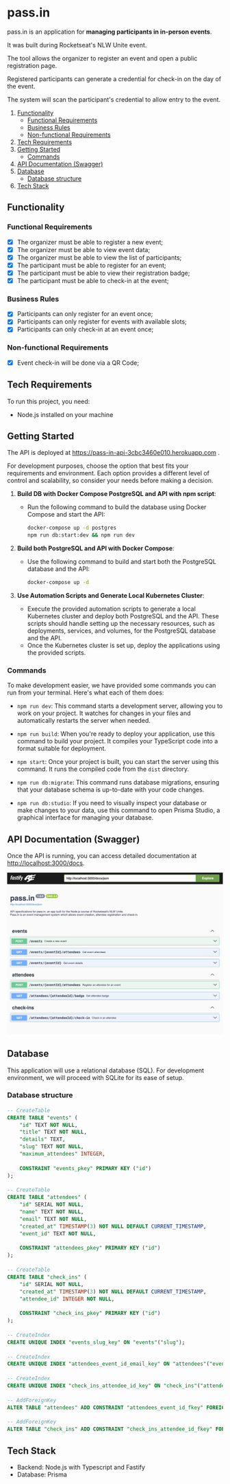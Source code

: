 # pass.in

pass.in is an application for **managing participants in in-person events**.

It was built during Rocketseat's NLW Unite event.

The tool allows the organizer to register an event and open a public registration page.

Registered participants can generate a credential for check-in on the day of the event.

The system will scan the participant's credential to allow entry to the event.

1. [Functionality](#functionality)
    - [Functional Requirements](#functional-requirements)
    - [Business Rules](#business-rules)
    - [Non-functional Requirements](#non-functional-requirements)
2. [Tech Requirements](#tech-requirements)
3. [Getting Started](#getting-started)
    - [Commands](#commands)
4. [API Documentation (Swagger)](#api-documentation-swagger)
5. [Database](#database)
    - [Database structure](#database-structure)
6. [Tech Stack](#tech-stack)

## Functionality

### Functional Requirements

- [x] The organizer must be able to register a new event;
- [x] The organizer must be able to view event data;
- [x] The organizer must be able to view the list of participants;
- [x] The participant must be able to register for an event;
- [x] The participant must be able to view their registration badge;
- [x] The participant must be able to check-in at the event;

### Business Rules

- [x] Participants can only register for an event once;
- [x] Participants can only register for events with available slots;
- [x] Participants can only check-in at an event once;

### Non-functional Requirements

- [x] Event check-in will be done via a QR Code;

## Tech Requirements

To run this project, you need:

- Node.js installed on your machine

## Getting Started

The API is deployed at https://pass-in-api-3cbc3460e010.herokuapp.com .

For development purposes, choose the option that best fits your requirements and environment. Each option provides a different level of control and scalability, so consider your needs before making a decision.

1. **Build DB with Docker Compose PostgreSQL and API with npm script**:

    - Run the following command to build the database using Docker Compose and start the API:
        ```bash
        docker-compose up -d postgres
        npm run db:start:dev && npm run dev
        ```

2. **Build both PostgreSQL and API with Docker Compose**:

    - Use the following command to build and start both the PostgreSQL database and the API:
        ```bash
        docker-compose up -d
        ```

3. **Use Automation Scripts and Generate Local Kubernetes Cluster**:
    - Execute the provided automation scripts to generate a local Kubernetes cluster and deploy both PostgreSQL and the API. These scripts should handle setting up the necessary resources, such as deployments, services, and volumes, for the PostgreSQL database and the API.
    - Once the Kubernetes cluster is set up, deploy the applications using the provided scripts.

### Commands

To make development easier, we have provided some commands you can run from your terminal. Here's what each of them does:

- `npm run dev`: This command starts a development server, allowing you to work on your project. It watches for changes in your files and automatically restarts the server when needed.
  
- `npm run build`: When you're ready to deploy your application, use this command to build your project. It compiles your TypeScript code into a format suitable for deployment.

- `npm start`: Once your project is built, you can start the server using this command. It runs the compiled code from the `dist` directory.

- `npm run db:migrate`: This command runs database migrations, ensuring that your database schema is up-to-date with your code changes.

- `npm run db:studio`: If you need to visually inspect your database or make changes to your data, use this command to open Prisma Studio, a graphical interface for managing your database.

## API Documentation (Swagger)

Once the API is running, you can access detailed documentation at [http://localhost:3000/docs](http://localhost:3000/docs).

<img src=".assets/swagger.png" width="600" alt="swagger api documentation screenshot" />

## Database

This application will use a relational database (SQL). For development environment, we will proceed with SQLite for its ease of setup.

### Database structure

```sql
-- CreateTable
CREATE TABLE "events" (
	"id" TEXT NOT NULL,
	"title" TEXT NOT NULL,
	"details" TEXT,
	"slug" TEXT NOT NULL,
	"maximum_attendees" INTEGER,

	CONSTRAINT "events_pkey" PRIMARY KEY ("id")
);

-- CreateTable
CREATE TABLE "attendees" (
	"id" SERIAL NOT NULL,
	"name" TEXT NOT NULL,
	"email" TEXT NOT NULL,
	"created_at" TIMESTAMP(3) NOT NULL DEFAULT CURRENT_TIMESTAMP,
	"event_id" TEXT NOT NULL,

	CONSTRAINT "attendees_pkey" PRIMARY KEY ("id")
);

-- CreateTable
CREATE TABLE "check_ins" (
	"id" SERIAL NOT NULL,
	"created_at" TIMESTAMP(3) NOT NULL DEFAULT CURRENT_TIMESTAMP,
	"attendee_id" INTEGER NOT NULL,

	CONSTRAINT "check_ins_pkey" PRIMARY KEY ("id")
);

-- CreateIndex
CREATE UNIQUE INDEX "events_slug_key" ON "events"("slug");

-- CreateIndex
CREATE UNIQUE INDEX "attendees_event_id_email_key" ON "attendees"("event_id", "email");

-- CreateIndex
CREATE UNIQUE INDEX "check_ins_attendee_id_key" ON "check_ins"("attendee_id");

-- AddForeignKey
ALTER TABLE "attendees" ADD CONSTRAINT "attendees_event_id_fkey" FOREIGN KEY ("event_id") REFERENCES "events"("id") ON DELETE CASCADE ON UPDATE CASCADE;

-- AddForeignKey
ALTER TABLE "check_ins" ADD CONSTRAINT "check_ins_attendee_id_fkey" FOREIGN KEY ("attendee_id") REFERENCES "attendees"("id") ON DELETE CASCADE ON UPDATE CASCADE;
```

## Tech Stack

- Backend: Node.js with Typescript and Fastify
- Database: Prisma
